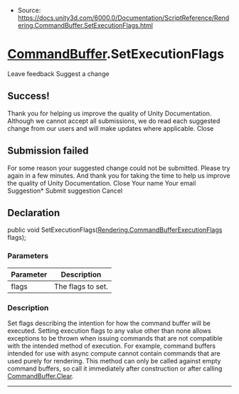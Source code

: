 * Source: https://docs.unity3d.com/6000.0/Documentation/ScriptReference/Rendering.CommandBuffer.SetExecutionFlags.html

#  [CommandBuffer](https://docs.unity3d.com/6000.0/Documentation/ScriptReference/Rendering.CommandBuffer.html).SetExecutionFlags
Leave feedback
Suggest a change
## Success!
Thank you for helping us improve the quality of Unity Documentation. Although we cannot accept all submissions, we do read each suggested change from our users and will make updates where applicable.
Close
## Submission failed
For some reason your suggested change could not be submitted. Please <a>try again</a> in a few minutes. And thank you for taking the time to help us improve the quality of Unity Documentation.
Close
Your name Your email Suggestion* Submit suggestion
Cancel
## Declaration
public void SetExecutionFlags([Rendering.CommandBufferExecutionFlags](https://docs.unity3d.com/6000.0/Documentation/ScriptReference/Rendering.CommandBufferExecutionFlags.html) flags); 
### Parameters
Parameter | Description  
---|---  
flags | The flags to set.  
### Description
Set flags describing the intention for how the command buffer will be executed.
Setting execution flags to any value other than none allows exceptions to be thrown when issuing commands that are not compatible with the intended method of execution. For example, command buffers intended for use with async compute cannot contain commands that are used purely for rendering. This method can only be called against empty command buffers, so call it immediately after construction or after calling [CommandBuffer.Clear](https://docs.unity3d.com/6000.0/Documentation/ScriptReference/Rendering.CommandBuffer.Clear.html).
* * *
